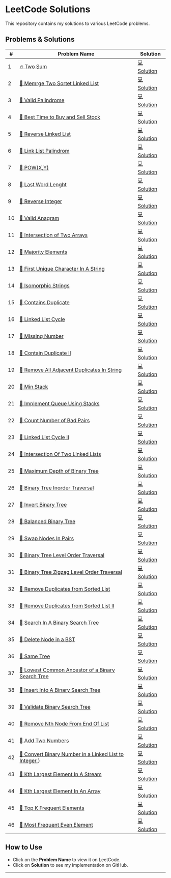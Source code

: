 # LeetCode Solutions

This repository contains my solutions to various LeetCode problems.

## Problems & Solutions

| #  | Problem Name | Solution |
|----|-------------|----------|
| 1  | [🔥 Two Sum](https://leetcode.com/problems/two-sum/description/?utm_source=instabyte.io&utm_medium=referral&utm_campaign=interview-master-100) | [💻 Solution](https://github.com/EngEnayat/LeetCode-Problems/blob/main/TwoSum.cpp) |
| 2  | [🚀 Memrge Two Sortet Linked List](https://leetcode.com/problems/merge-two-sorted-lists/description/?utm_source=instabyte.io&utm_medium=referral&utm_campaign=interview-master-100) | [💻 Solution](https://github.com/EngEnayat/LeetCode-Problems/blob/main/MrgListLinkList.cpp) |
| 3  | [🎯 Valid Palindrome](https://leetcode.com/problems/valid-palindrome/description/?utm_source=instabyte.io&utm_medium=referral&utm_campaign=interview-master-100) | [💻 Solution](https://github.com/EngEnayat/LeetCode-Problems/blob/main/Palindrom.cpp) |
| 4  | [🚀 Best Time to Buy and Sell Stock](https://leetcode.com/problems/best-time-to-buy-and-sell-stock/description/?utm_source=instabyte.io&utm_medium=referral&utm_campaign=interview-master-100) | [💻 Solution](https://github.com/EngEnayat/LeetCode-Problems/blob/main/PriceProfit.cpp)  |
| 5  | [🚀 Reverse Linked List](https://leetcode.com/problems/reverse-linked-list/description/?utm_source=instabyte.io&utm_medium=referral&utm_campaign=interview-master-100) | [💻 Solution](https://github.com/EngEnayat/LeetCode-Problems/blob/main/ReverseLinkList.cpp)  |
| 6  | [🚀 Link List Palindrom](https://leetcode.com/problems/palindrome-linked-list/) | [💻 Solution](https://github.com/EngEnayat/LeetCode-Problems/blob/main/LinkListPalind.cpp)  |
| 7  | [🚀 POW(X,Y)](https://leetcode.com/problems/powx-n/description/?utm_source=instabyte.io&utm_medium=referral&utm_campaign=interview-master-100) | [💻 Solution](https://github.com/EngEnayat/LeetCode-Problems/blob/main/powXY.cpp)  |
| 8  | [🚀 Last Word Lenght](https://leetcode.com/problems/length-of-last-word/) | [💻 Solution](https://github.com/EngEnayat/LeetCode-Problems/blob/main/LastWordLenght.cpp)  |
| 9  | [🚀 Reverse Integer ](https://leetcode.com/problems/reverse-integer/) | [💻 Solution](https://github.com/EngEnayat/LeetCode-Problems/blob/main/ReverseInt.cpp)  |
| 10  | [🚀 Valid Anagram ](https://leetcode.com/problems/valid-anagram/?envType=problem-list-v2&envId=hash-table) | [💻 Solution](https://github.com/EngEnayat/LeetCode-Problems/blob/main/ValidAnagram.cpp)  |
| 11  | [🚀  Intersection of Two Arrays ](https://leetcode.com/problems/intersection-of-two-arrays/description/) | [💻 Solution](https://github.com/EngEnayat/LeetCode-Problems/blob/main/intersectionArrauys.cpp)  |
| 12  | [🚀  Majority Elements ](https://leetcode.com/problems/majority-element/description/) | [💻 Solution](https://github.com/EngEnayat/LeetCode-Problems/blob/main/MajorityElement.cpp)  |
| 13  | [🚀  First Unique Character In A String ](https://leetcode.com/problems/first-unique-character-in-a-string/description/) | [💻 Solution](https://github.com/EngEnayat/LeetCode-Problems/blob/main/FirstUniqueCharacter.cpp)  |
| 14  | [🚀  Isomorphic Strings ](https://leetcode.com/problems/isomorphic-strings/description/) | [💻 Solution](https://github.com/EngEnayat/LeetCode-Problems/blob/main/isomorphicStrings.cpp)  |
| 15  | [🚀  Contains Duplicate ](https://leetcode.com/problems/contains-duplicate/) | [💻 Solution](https://github.com/EngEnayat/LeetCode-Problems/blob/main/ContainDup.cpp)  |
| 16  | [🚀  Linked List Cycle ](https://leetcode.com/problems/linked-list-cycle/) | [💻 Solution](https://github.com/EngEnayat/LeetCode-Problems/blob/main/LinkedListCycle.cpp)  |
| 17  | [🚀  Missing Number ](https://leetcode.com/problems/missing-number/) | [💻 Solution](https://github.com/EngEnayat/LeetCode-Problems/blob/main/missingNumber.cpp)  |
| 18  | [🚀  Contain Duplicate II ](https://leetcode.com/problems/contains-duplicate-ii/) | [💻 Solution](https://github.com/EngEnayat/LeetCode-Problems/blob/main/ContainDupII.cpp)  |
| 19  | [🚀  Remove All Adjacent Duplicates In String ](https://leetcode.com/problems/remove-all-adjacent-duplicates-in-string/) | [💻 Solution](https://github.com/EngEnayat/LeetCode-Problems/blob/main/AdjacentDup.cpp)  |
| 20  | [🚀  Min Stack ](https://leetcode.com/problems/min-stack/) | [💻 Solution](https://github.com/EngEnayat/LeetCode-Problems/blob/main/MinStack.cpp)  |
| 21  | [🚀 Implement Queue Using Stacks   ](https://leetcode.com/problems/implement-queue-using-stacks/) | [💻 Solution](https://github.com/EngEnayat/LeetCode-Problems/blob/main/Queue2Stacks.cpp)  |
| 22  | [🚀 Count Number of Bad Pairs   ](https://leetcode.com/problems/count-number-of-bad-pairs/) | [💻 Solution](https://github.com/EngEnayat/LeetCode-Problems/blob/main/BadPairs.cpp)  |
| 23  | [🚀 Linked List Cycle II   ](https://leetcode.com/problems/linked-list-cycle-ii/) | [💻 Solution](https://github.com/EngEnayat/LeetCode-Problems/blob/main/LinkedCycleII.cpp)  |
| 24  | [🚀 Intersection Of Two Linked Lists   ](https://leetcode.com/problems/intersection-of-two-linked-lists/) | [💻 Solution](https://github.com/EngEnayat/LeetCode-Problems/blob/main/IntersectListII.cpp)  |
| 25  | [🚀 Maximum Depth of Binary Tree  ](https://leetcode.com/problems/maximum-depth-of-binary-tree/) | [💻 Solution](https://github.com/EngEnayat/LeetCode-Problems/blob/main/MaxDepthBT.cpp)  |
| 26  | [🚀 Binary Tree Inorder Traversal  ](https://leetcode.com/problems/binary-tree-inorder-traversal/) | [💻 Solution](https://github.com/EngEnayat/LeetCode-Problems/blob/main/InorderTraverseTree.cpp)  |
| 27  | [🚀 Invert Binary Tree  ](https://leetcode.com/problems/invert-binary-tree/) | [💻 Solution](https://github.com/EngEnayat/LeetCode-Problems/blob/main/InvertBT.cpp)  |
| 28  | [🚀 Balanced Binary Tree ](https://leetcode.com/problems/balanced-binary-tree/) | [💻 Solution](https://github.com/EngEnayat/LeetCode-Problems/blob/main/BalancedBT.cpp)  |
| 29  | [🚀 Swap Nodes In Pairs ](https://leetcode.com/problems/swap-nodes-in-pairs/) | [💻 Solution](https://github.com/EngEnayat/LeetCode-Problems/blob/main/SwapNodePairs.cpp)  |
| 30  | [🚀 Binary Tree Level Order Traversal ](https://leetcode.com/problems/binary-tree-level-order-traversal/) | [💻 Solution](https://github.com/EngEnayat/LeetCode-Problems/blob/main/LevelOrderTraversalBinaryTree.cpp)  |
| 31  | [🚀 Binary Tree Zigzag Level Order Traversal ](https://leetcode.com/problems/binary-tree-zigzag-level-order-traversal/) | [💻 Solution](https://github.com/EngEnayat/LeetCode-Problems/blob/main/zigzagTraversalBT.cpp)  |
| 32  | [🚀 Remove Duplicates from Sorted List ](https://leetcode.com/problems/remove-duplicates-from-sorted-list/) | [💻 Solution](https://github.com/EngEnayat/LeetCode-Problems/blob/main/RmDupList.cpp)  |
| 33  | [🚀 Remove Duplicates from Sorted List II ](https://leetcode.com/problems/remove-duplicates-from-sorted-list-ii/) | [💻 Solution](https://github.com/EngEnayat/LeetCode-Problems/blob/main/RemDupListII.cpp)  |
| 34  | [🚀 Search In A Binary Search Tree ](https://leetcode.com/problems/search-in-a-binary-search-tree/) | [💻 Solution](https://github.com/EngEnayat/LeetCode-Problems/blob/main/SearchInBST.cpp)  |
| 35  | [🚀 Delete Node in a BST ](https://leetcode.com/problems/delete-node-in-a-bst/) | [💻 Solution](https://github.com/EngEnayat/LeetCode-Problems/blob/main/RmNodeInBST.cpp)  |
| 36  | [🚀 Same Tree ](https://leetcode.com/problems/same-tree/) | [💻 Solution](https://github.com/EngEnayat/LeetCode-Problems/blob/main/SameTree.cpp)  |
| 37  | [🚀 Lowest Common Ancestor of a Binary Search Tree ](https://leetcode.com/problems/lowest-common-ancestor-of-a-binary-search-tree/description/) | [💻 Solution](https://github.com/EngEnayat/LeetCode-Problems/blob/main/LCAInBST.cpp)  |
| 38  | [🚀 Insert Into A Binary Search Tree ](https://leetcode.com/problems/insert-into-a-binary-search-tree/) | [💻 Solution](https://github.com/EngEnayat/LeetCode-Problems/blob/main/InsertIntoBST.cpp)  |
| 39  | [🚀 Validate Binary Search Tree ](https://leetcode.com/problems/validate-binary-search-tree/) | [💻 Solution](https://github.com/EngEnayat/LeetCode-Problems/blob/main/ValidateBST.cpp)  |
| 40  | [🚀 Remove Nth Node From End Of List ](https://leetcode.com/problems/remove-nth-node-from-end-of-list/) | [💻 Solution](https://github.com/EngEnayat/LeetCode-Problems/blob/main/RmNthNodeList.cpp)  |
| 41  | [🚀 Add Two Numbers ](https://leetcode.com/problems/add-two-numbers/) | [💻 Solution](https://github.com/EngEnayat/LeetCode-Problems/blob/main/addTwoNumbers.cpp)  |
| 42  | [🚀 Convert Binary Number in a Linked List to Integer ](https://leetcode.com/problems/convert-binary-number-in-a-linked-list-to-integer/description/?envType=problem-list-v2&envId=linked-list)) | [💻 Solution](https://github.com/EngEnayat/LeetCode-Problems/blob/main/BinaryListToDecimal.cpp)  |
| 43  | [🚀 Kth Largest Element In A Stream ](https://leetcode.com/problems/kth-largest-element-in-a-stream/) | [💻 Solution](https://github.com/EngEnayat/LeetCode-Problems/blob/main/kthLInStream.cpp)  |
| 44  | [🚀 Kth Largest Element In An Array ](https://leetcode.com/problems/kth-largest-element-in-an-array/) | [💻 Solution](https://github.com/EngEnayat/LeetCode-Problems/blob/main/kthLInArray.cpp)  |
| 45  | [🚀 Top K Frequent Elements ](https://leetcode.com/problems/top-k-frequent-elements/) | [💻 Solution](https://github.com/EngEnayat/LeetCode-Problems/blob/main/topKFrequent.cpp)  |
| 46  | [🚀 Most Frequent Even Element ](https://leetcode.com/problems/most-frequent-even-element/) | [💻 Solution](https://github.com/EngEnayat/LeetCode-Problems/blob/main/MostFrequentEven.cpp)  |

##  How to Use
- Click on the **Problem Name** to view it on LeetCode.  
- Click on **Solution** to see my implementation on GitHub.

---
